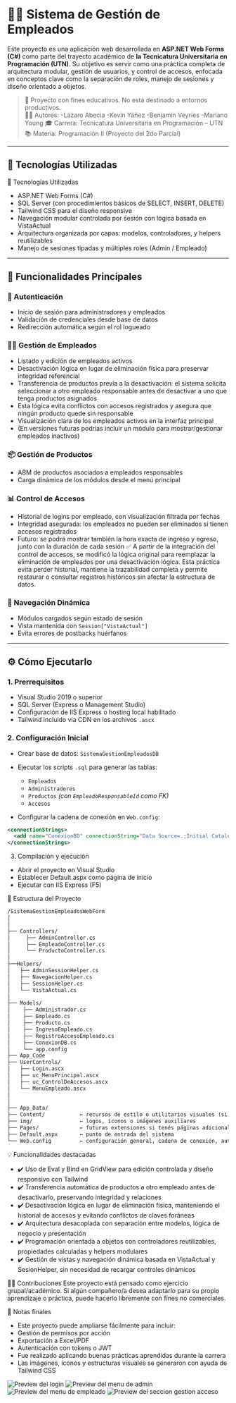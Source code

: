 # 🧑‍💼 Sistema de Gestión de Empleados

Este proyecto es una aplicación web desarrollada en **ASP.NET Web Forms (C#)** como parte del trayecto académico de **la Tecnicatura Universitaria en Programación (UTN)**. Su objetivo es servir como una práctica completa de arquitectura modular, gestión de usuarios, y control de accesos, enfocada en conceptos clave como la separación de roles, manejo de sesiones y diseño orientado a objetos.

> 🧠 Proyecto con fines educativos. No está destinado a entornos productivos.  
> 👨‍💻 Autores: 
-Lázaro Abecia
-Kevin Yáñez
-Benjamín Veyries
-Mariano Young 
> 🎓 Carrera: Tecnicatura Universitaria en Programación – UTN  
> 📚 Materia: Programación II (Proyecto del 2do Parcial)

---

## 🔧 Tecnologías Utilizadas

🔧 Tecnologías Utilizadas
- ASP.NET Web Forms (C#)
- SQL Server (con procedimientos básicos de SELECT, INSERT, DELETE)
- Tailwind CSS para el diseño responsive
- Navegación modular controlada por sesión con lógica basada en VistaActual
- Arquitectura organizada por capas: modelos, controladores, y helpers reutilizables
- Manejo de sesiones tipadas y múltiples roles (Admin / Empleado)


---

## 🎯 Funcionalidades Principales

### 🔐 Autenticación
- Inicio de sesión para administradores y empleados
- Validación de credenciales desde base de datos
- Redirección automática según el rol logueado

### 🧑‍💼 Gestión de Empleados
- Listado y edición de empleados activos
- Desactivación lógica en lugar de eliminación física para preservar integridad referencial
- Transferencia de productos previa a la desactivación: el sistema solicita seleccionar a otro empleado responsable antes de desactivar a uno que tenga productos asignados
- Esta lógica evita conflictos con accesos registrados y asegura que ningún producto quede sin responsable
- Visualización clara de los empleados activos en la interfaz principal
- (En versiones futuras podrías incluir un módulo para mostrar/gestionar empleados inactivos)


### 📦 Gestión de Productos
- ABM de productos asociados a empleados responsables
- Carga dinámica de los módulos desde el menú principal

### 📊 Control de Accesos
- Historial de logins por empleado, con visualización filtrada por fechas
- Integridad asegurada: los empleados no pueden ser eliminados si tienen accesos registrados
- Futuro: se podrá mostrar también la hora exacta de ingreso y egreso, junto con la duración de cada sesión
✅ A partir de la integración del control de accesos, se modificó la lógica original para reemplazar la eliminación de empleados por una desactivación lógica. Esta práctica evita perder historial, mantiene la trazabilidad completa y permite restaurar o consultar registros históricos sin afectar la estructura de datos.

### 🔁 Navegación Dinámica
- Módulos cargados según estado de sesión
- Vista mantenida con `Session["VistaActual"]`
- Evita errores de postbacks huérfanos

---

## ⚙️ Cómo Ejecutarlo

### 1. Prerrequisitos

- Visual Studio 2019 o superior
- SQL Server (Express o Management Studio)
- Configuración de IIS Express o hosting local habilitado
- Tailwind incluido vía CDN en los archivos `.ascx`

### 2. Configuración Inicial

- Crear base de datos: `SistemaGestionEmpleadosDB`
- Ejecutar los scripts `.sql` para generar las tablas:
  - `Empleados`
  - `Administradores`
  - `Productos` *(con `EmpleadoResponsableId` como FK)*
  - `Accesos`

- Configurar la cadena de conexión en `Web.config`:

```xml
<connectionStrings>
  <add name="ConexionBD" connectionString="Data Source=.;Initial Catalog=SistemaGestionEmpleadosDB;Integrated Security=True" />
</connectionStrings>
```

3. Compilación y ejecución
- Abrir el proyecto en Visual Studio
- Establecer Default.aspx como página de inicio
- Ejecutar con IIS Express (F5)

📁 Estructura del Proyecto
```xml
/SistemaGestionEmpleadosWebForm
│
│
├── Controllers/
│     ├── AdminController.cs
│     ├── EmpleadoController.cs
│     └── ProductoController.cs
│   
├──Helpers/
│   ├── AdminSessionHelper.cs
│   ├── NavegacionHelper.cs
│   ├── SessionHelper.cs
│   └── VistaActual.cs
│   
├── Models/
│    ├── Administrador.cs
│    ├── Empleado.cs
│    ├── Producto.cs
│    ├── IngresoEmpleado.cs
│    ├── RegistroAccesoEmpleado.cs
│    ├── ConexionDB.cs
│    └── app.config
├── App_Code
├── UserControls/
│   ├── Login.ascx
│   ├── uc_MenuPrincipal.ascx
│   ├── uc_ControlDeAccesos.ascx
│   └── MenuEmpleado.ascx
│   
│
├── App_Data/
├── Content/           ← recursos de estilo o utilitarios visuales (si los usás)
├── img/               ← logos, íconos o imágenes auxiliares
├── Pages/             ← futuras extensiones si tenés páginas adicionales
├── Default.aspx       ← punto de entrada del sistema
└── Web.config         ← configuración general, cadena de conexión, autenticación
```

💡 Funcionalidades destacadas
- ✔️ Uso de Eval y Bind en GridView para edición controlada y diseño responsivo con Tailwind
- ✔️ Transferencia automática de productos a otro empleado antes de desactivarlo, preservando integridad y relaciones
- ✔️ Desactivación lógica en lugar de eliminación física, manteniendo el historial de accesos y evitando conflictos de claves foráneas
- ✔️ Arquitectura desacoplada con separación entre modelos, lógica de negocio y presentación
- ✔️ Programación orientada a objetos con controladores reutilizables, propiedades calculadas y helpers modulares
- ✔️ Gestión de vistas y navegación dinámica basada en VistaActual y SesionHelper, sin necesidad de recargar controles dinámicos



🙋‍♂️ Contribuciones
Este proyecto está pensado como ejercicio grupal/académico. Si algún compañero/a desea adaptarlo para su propio aprendizaje o práctica, puede hacerlo libremente con fines no comerciales.


📌 Notas finales
- Este proyecto puede ampliarse fácilmente para incluir:
- Gestión de permisos por acción
- Exportación a Excel/PDF
- Autenticación con tokens o JWT
- Fue realizado aplicando buenas prácticas aprendidas durante la carrera
- Las imágenes, íconos y estructuras visuales se generaron con ayuda de Tailwind CSS

![Preview del login](SistemaGestionEmpleadosWebForm/fotos/Login.png) 
![Preview del menu de admin](SistemaGestionEmpleadosWebForm/fotos/menuAdmin.png) 
![Preview del  menu de empleado](SistemaGestionEmpleadosWebForm/fotos/menuEmpleado.png) 
![Preview del seccion gestion acceso](SistemaGestionEmpleadosWebForm/fotos/SeccionDeGestiónDeAccesos.png) 
